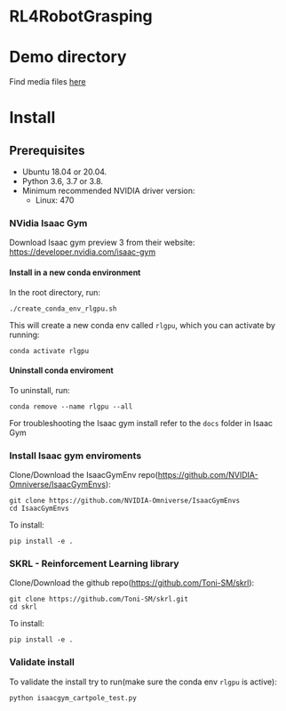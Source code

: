 # RL4RobotGrasping

# Demo directory
Find media files [here](https://drive.google.com/drive/folders/1iZSdf_ES50ebloyL4NZgCL3jxnOBp3L2?usp=sharing)

# Install

## Prerequisites 
- Ubuntu 18.04 or 20.04.
- Python 3.6, 3.7 or 3.8.
- Minimum recommended NVIDIA driver version:
  + Linux: 470

### NVidia Isaac Gym
Download Isaac gym preview 3 from their website:
https://developer.nvidia.com/isaac-gym

#### Install in a new conda environment

In the root directory, run:

    ./create_conda_env_rlgpu.sh

This will create a new conda env called ``rlgpu``, which you can activate by running:

    conda activate rlgpu

#### Uninstall conda enviroment

To uninstall, run:

    conda remove --name rlgpu --all

For troubleshooting the Isaac gym install refer to the ``docs`` folder in Isaac Gym

### Install Isaac gym enviroments
Clone/Download the IsaacGymEnv repo(https://github.com/NVIDIA-Omniverse/IsaacGymEnvs):

    git clone https://github.com/NVIDIA-Omniverse/IsaacGymEnvs
    cd IsaacGymEnvs

To install:

    pip install -e .

### SKRL - Reinforcement Learning library
Clone/Download the github repo(https://github.com/Toni-SM/skrl):

    git clone https://github.com/Toni-SM/skrl.git
    cd skrl

To install:

    pip install -e .

### Validate install
To validate the install try to run(make sure the conda env `rlgpu` is active):

    python isaacgym_cartpole_test.py
